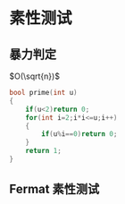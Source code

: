 # 素性测试

## 暴力判定

$O(\sqrt{n})$

```cpp
bool prime(int u)
{
	if(u<2)return 0;
	for(int i=2;i*i<=u;i++)
	{
		if(u%i==0)return 0;
	}
	return 1;
}
```

## Fermat 素性测试

